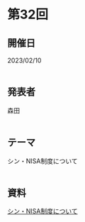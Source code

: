 # 第32回  
## 開催日  
2023/02/10  
<br>

## 発表者  
森田  
<br>

## テーマ  
シン・NISA制度について  
<br>

## 資料  
[シン・NISA制度について](https://tachibanahajime.github.io/group/no32/no32.pdf "第32回")  
<br>
